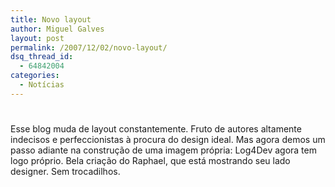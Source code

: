```yaml
---
title: Novo layout
author: Miguel Galves
layout: post
permalink: /2007/12/02/novo-layout/
dsq_thread_id:
  - 64842004
categories:
  - Notícias
---
```

# 

Esse blog muda de layout constantemente. Fruto de autores altamente indecisos e perfeccionistas à procura do design ideal. Mas agora demos um passo adiante na construção de uma imagem própria: Log4Dev agora tem logo próprio. Bela criação do Raphael, que está mostrando seu lado designer. Sem trocadilhos.